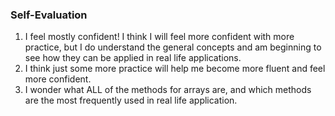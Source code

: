 ### Self-Evaluation
1. I feel mostly confident! I think I will feel more confident with more practice, but I do understand the general concepts and am beginning to see how they can be applied in real life applications.
1. I think just some more practice will help me become more fluent and feel more confident.
1. I wonder what ALL of the methods for arrays are, and which methods are the most frequently used in real life application.
